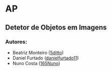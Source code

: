 # AP

## Detetor de Objetos em Imagens


### Autores:

* Beatriz Monteiro ([5ditto](https://github.com/5ditto))
* Daniel Furtado ([danielfurtado11](https://github.com/danielfurtado11))
* Nuno Costa ([165Nuno](https://github.com/165Nuno))
